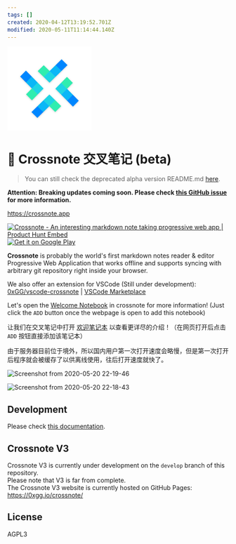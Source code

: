 ```yaml
---
tags: []
created: 2020-04-12T13:19:52.701Z
modified: 2020-05-11T11:14:44.140Z
---
```


![](./public/logo192.png)

# 📝 Crossnote 交叉笔记 (beta)

> You can still check the deprecated alpha version README.md [here](./README.alpha.md).

**Attention: Breaking updates coming soon. Please check [this GitHub issue](https://github.com/0xGG/crossnote/issues/129) for more information.**

https://crossnote.app

<a href="https://www.producthunt.com/posts/crossnote?utm_source=badge-featured&utm_medium=badge&utm_souce=badge-crossnote" target="_blank"><img src="https://api.producthunt.com/widgets/embed-image/v1/featured.svg?post_id=197331&theme=dark" alt="Crossnote - An interesting markdown note taking progressive web app | Product Hunt Embed" style="width: 250px; height: 54px;" width="250px" height="54px" /></a>  
<a href="https://play.google.com/store/apps/details?id=app.crossnote.twa" target="_blank"><img src="https://play.google.com/intl/en_us/badges/static/images/badges/en_badge_web_generic.png" alt="Get it on Google Play" style="height: 70px"  height="70px"></a>

**Crossnote** is probably the world's first markdown notes reader & editor Progressive Web Application that works offline and supports syncing with arbitrary git repository right inside your browser.

We also offer an extension for VSCode (Still under development): [0xGG/vscode-crossnote](https://github.com/0xGG/vscode-crossnote) | [VSCode Marketplace](https://marketplace.visualstudio.com/items?itemName=shd101wyy.crossnote)

Let's open the [Welcome Notebook](https://crossnote.app/?repo=https%3A%2F%2Fgithub.com%2F0xGG%2Fwelcome-notebook.git&branch=master&filePath=README.md) in crossnote for more information! (Just click the `ADD` button once the webpage is open to add this notebook)

让我们在交叉笔记中打开 [欢迎笔记本](https://crossnote.app/?repo=https%3A%2F%2Fgithub.com%2F0xGG%2Fwelcome-notebook.git&branch=master&filePath=README.md) 以查看更详尽的介绍！（在网页打开后点击 `ADD` 按钮直接添加该笔记本）

由于服务器目前位于境外，所以国内用户第一次打开速度会略慢，但是第一次打开后程序就会被缓存了以供离线使用，往后打开速度就快了。

![Screenshot from 2020-05-20 22-19-46](https://i.loli.net/2020/05/20/avwbhzYotSFBPWL.png)

![Screenshot from 2020-05-20 22-18-43](https://i.loli.net/2020/05/20/9CDBljgFROm78eQ.png)

## Development

Please check [this documentation](https://github.com/0xGG/welcome-notebook/tree/master/development).

## Crossnote V3

Crossnote V3 is currently under development on the `develop` branch of this repository.  
Please note that V3 is far from complete.      
The Crossnote V3 website is currently hosted on GitHub Pages: https://0xgg.io/crossnote/

## License

AGPL3

